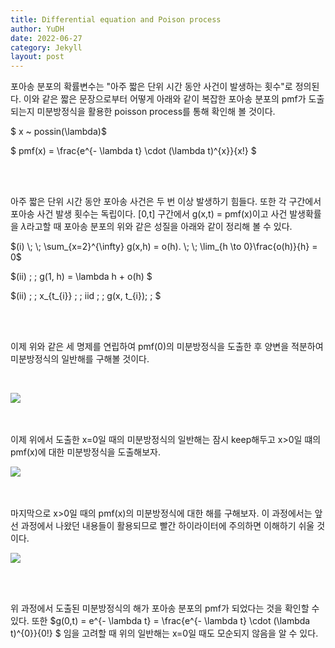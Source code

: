```yaml
---
title: Differential equation and Poison process
author: YuDH
date: 2022-06-27
category: Jekyll
layout: post
---
```


포아송 분포의 확률변수는 "아주 짧은 단위 시간 동안 사건이 발생하는 횟수"로 정의된다. 이와 같은 짧은 문장으로부터 어떻게 아래와 같이 복잡한 포아송 분포의 pmf가 도출되는지 미분방정식을 활용한 poisson process를 통해 확인해 볼 것이다.

   $ x ~ possin(\lambda)$

   $ pmf(x) = \frac{e^{- \lambda t} \cdot (\lambda t)^{x}}{x!} $

<br>
<br>

아주 짧은 단위 시간 동안 포아송 사건은 두 번 이상 발생하기 힘들다. 또한 각 구간에서 포아송 사건 발생 횟수는 독립이다. [0,t] 구간에서 g(x,t) = pmf(x)이고 사건 발생확률을 $\lambda$라고할 때 포아송 분포의 위와 같은 성질을 아래와 같이 정리해 볼 수 있다.


   $(i) \; \; \sum_{x=2}^{\infty} g(x,h) = o(h). \; \; \lim_{h \to 0}\frac{o(h)}{h} = 0$

   $(ii) \; \; g(1, h) = \lambda h + o(h) $

   $(ii) \; \; x_{t_{i}} \; \; iid \; \; g(x, t_{i})\; \; $


<br>
<br>

이제 위와 같은 세 명제를 연립하여 pmf(0)의 미분방정식을 도출한 후 양변을 적분하여 미분방정식의 일반해를 구해볼 것이다.

<br>

![](https://github.com/user-attachments/assets/c7d5d04b-247a-4fcd-81ce-0de6de0cdfa9)


<br>
<br>
이제 위에서 도출한 x=0일 때의 미분방정식의 일반해는 잠시 keep해두고 x>0일 떄의 pmf(x)에 대한 미분방정식을 도출해보자.

<br>

![](https://github.com/user-attachments/assets/8b2fccec-2ba7-4641-b7f2-4a6803453e62)


<br>
<br>
마지막으로 x>0일 때의 pmf(x)의 미분방정식에 대한 해를 구해보자. 이 과정에서는 앞선 과정에서 나왔던 내용들이 활용되므로 빨간 하이라이터에 주의하면 이해하기 쉬울 것이다.

<br>

![](https://github.com/user-attachments/assets/6f8597a3-1177-4dfe-bb4b-b92cc93cef6c)


<br>
<br>

위 과정에서 도출된 미분방정식의 해가 포아송 분포의 pmf가 되었다는 것을 확인할 수 있다. 또한 $g(0,t)  = e^{- \lambda t} =  \frac{e^{- \lambda t} \cdot (\lambda t)^{0}}{0!} $ 임을 고려할 때 위의 일반해는 x=0일 때도 모순되지 않음을 알 수 있다. 


<br>
<br>
<br>
<br>